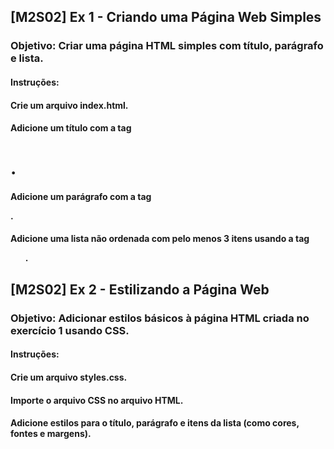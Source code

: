 ## [M2S02] Ex 1 - Criando uma Página Web Simples
### Objetivo: Criar uma página HTML simples com título, parágrafo e lista.
#### Instruções:
#### Crie um arquivo index.html.
#### Adicione um título com a tag <h1>.
#### Adicione um parágrafo com a tag <p>.
#### Adicione uma lista não ordenada com pelo menos 3 itens usando a tag <ul>.

## [M2S02] Ex 2 - Estilizando a Página Web
### Objetivo: Adicionar estilos básicos à página HTML criada no exercício 1 usando CSS.
#### Instruções:
#### Crie um arquivo styles.css.
#### Importe o arquivo CSS no arquivo HTML.
#### Adicione estilos para o título, parágrafo e itens da lista (como cores, fontes e margens).